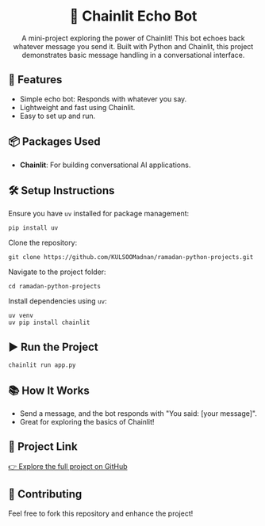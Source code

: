 <h1 align="center">🔗 Chainlit Echo Bot</h1>

<p align="center">
  A mini-project exploring the power of Chainlit! This bot echoes back whatever message you send it. Built with Python and Chainlit, this project demonstrates basic message handling in a conversational interface.
</p>

<h2>🚀 Features</h2>
<ul>
  <li>Simple echo bot: Responds with whatever you say.</li>
  <li>Lightweight and fast using Chainlit.</li>
  <li>Easy to set up and run.</li>
</ul>

<h2>📦 Packages Used</h2>
<ul>
  <li><strong>Chainlit</strong>: For building conversational AI applications.</li>
</ul>

<h2>🛠️ Setup Instructions</h2>

<p>Ensure you have <code>uv</code> installed for package management:</p>

<pre><code>pip install uv</code></pre>

<p>Clone the repository:</p>

<pre><code>git clone https://github.com/KULSOOMadnan/ramadan-python-projects.git</code></pre>

<p>Navigate to the project folder:</p>

<pre><code>cd ramadan-python-projects</code></pre>

<p>Install dependencies using <code>uv</code>:</p>

<pre><code>uv venv
uv pip install chainlit</code></pre>

<h2>▶️ Run the Project</h2>

<pre><code>chainlit run app.py</code></pre>

<h2>📚 How It Works</h2>
<ul>
  <li>Send a message, and the bot responds with "You said: [your message]".</li>
  <li>Great for exploring the basics of Chainlit!</li>
</ul>

<h2>📌 Project Link</h2>

<a href="https://github.com/KULSOOMadnan/ramadan-python-projects">👉 Explore the full project on GitHub</a>

<h2>🤝 Contributing</h2>
<p>Feel free to fork this repository and enhance the project!</p>
